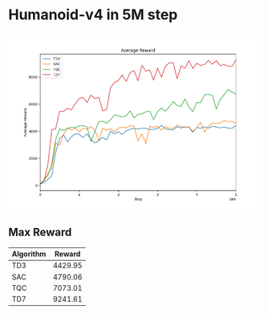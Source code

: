 
# Humanoid-v4 in 5M step

![Humanoid-v4](figures/dpg_Humanoid-v4.png)

## Max Reward
| **Algorithm** | Reward |
| -------- | ----- |
| TD3  | 4429.95 |
| SAC  | 4790.06 |
| TQC  | 7073.01 |
| TD7  | 9241.61 |